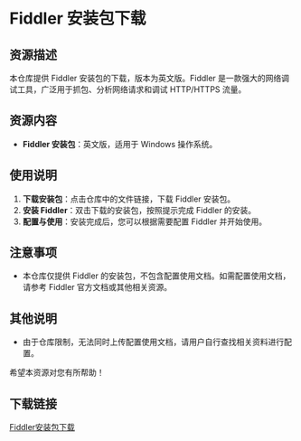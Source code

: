# Fiddler 安装包下载

## 资源描述

本仓库提供 Fiddler 安装包的下载，版本为英文版。Fiddler 是一款强大的网络调试工具，广泛用于抓包、分析网络请求和调试 HTTP/HTTPS 流量。

## 资源内容

- **Fiddler 安装包**：英文版，适用于 Windows 操作系统。

## 使用说明

1. **下载安装包**：点击仓库中的文件链接，下载 Fiddler 安装包。
2. **安装 Fiddler**：双击下载的安装包，按照提示完成 Fiddler 的安装。
3. **配置与使用**：安装完成后，您可以根据需要配置 Fiddler 并开始使用。

## 注意事项

- 本仓库仅提供 Fiddler 的安装包，不包含配置使用文档。如需配置使用文档，请参考 Fiddler 官方文档或其他相关资源。

## 其他说明

- 由于仓库限制，无法同时上传配置使用文档，请用户自行查找相关资料进行配置。

希望本资源对您有所帮助！

## 下载链接

[Fiddler安装包下载](https://pan.quark.cn/s/2fcb8a082e87)